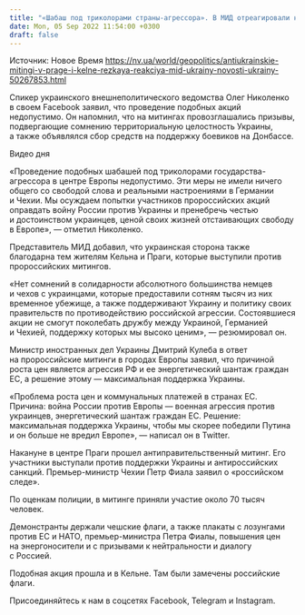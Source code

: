 ```yaml
---
title: "«Шабаш под триколорами страны-агрессора». В МИД отреагировали на пророссийские митинги в Кельне и Праге против поддержки Украины"
date: Mon, 05 Sep 2022 11:54:00 +0300
draft: false
---
```

Источник: Новое Время https://nv.ua/world/geopolitics/antiukrainskie-mitingi-v-prage-i-kelne-rezkaya-reakciya-mid-ukrainy-novosti-ukrainy-50267853.html


 Спикер украинского внешнеполитического ведомства Олег Николенко в своем Facebook заявил, что проведение подобных акций недопустимо. Он напомнил, что на митингах провозглашались призывы, подвергающие сомнению территориальную целостность Украины, а также объявлялся сбор средств на поддержку боевиков на Донбассе.

 Видео дня   

«Проведение подобных шабашей под триколорами государства-агрессора в центре Европы недопустимо. Эти меры не имели ничего общего со свободой слова и реальными настроениями в Германии и Чехии. Мы осуждаем попытки участников пророссийских акций оправдать войну России против Украины и пренебречь честью и достоинством украинцев, ценой своих жизней отстаивающих свободу в Европе», — отметил Николенко.

Представитель МИД добавил, что украинская сторона также благодарна тем жителям Кельна и Праги, которые выступили против пророссийских митингов.

«Нет сомнений в солидарности абсолютного большинства немцев и чехов с украинцами, которые предоставили сотням тысяч из них временное убежище, а также поддерживают Украину и политику своих правительств по противодействию российской агрессии. Состоявшиеся акции не смогут поколебать дружбу между Украиной, Германией и Чехией, поддержку которых мы высоко ценим», — резюмировал он.

 Министр иностранных дел Украины Дмитрий Кулеба в ответ на пророссийские митинги в городах Европы заявил, что причиной роста цен является агрессия РФ и ее энергетический шантаж граждан ЕС, а решение этому — максимальная поддержка Украины.

«Проблема роста цен и коммунальных платежей в странах ЕС. Причина: война России против Европы — военная агрессия против украинцев, энергетический шантаж граждан ЕС. Решение: максимальная поддержка Украины, чтобы мы скорее победили Путина и он больше не вредил Европе», — написал он в Twitter.

Накануне в центре Праги прошел антиправительственный митинг. Его участники выступали против поддержки Украины и антироссийских санкций. Премьер-министр Чехии Петр Фиала заявил о «российском следе».

По оценкам полиции, в митинге приняли участие около 70 тысяч человек.

Демонстранты держали чешские флаги, а также плакаты с лозунгами против ЕС и НАТО, премьер-министра Петра Фиалы, повышения цен на энергоносители и с призывами к нейтральности и диалогу с Россией.

Подобная акция прошла и в Кельне. Там были замечены российские флаги.

Присоединяйтесь к нам в соцсетях Facebook, Telegram и Instagram.
